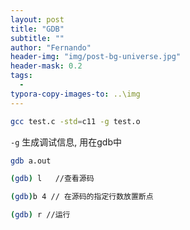 ```yaml
---
layout: post
title: "GDB"
subtitle: ""
author: "Fernando"
header-img: "img/post-bg-universe.jpg"
header-mask: 0.2
tags:
  - 
typora-copy-images-to: ..\img
---
```




```sh
gcc test.c -std=c11 -g test.o
```

`-g` 生成调试信息, 用在gdb中

```sh
gdb a.out

(gdb) l   //查看源码

(gdb)b 4 // 在源码的指定行数放置断点

(gdb) r //运行

```

